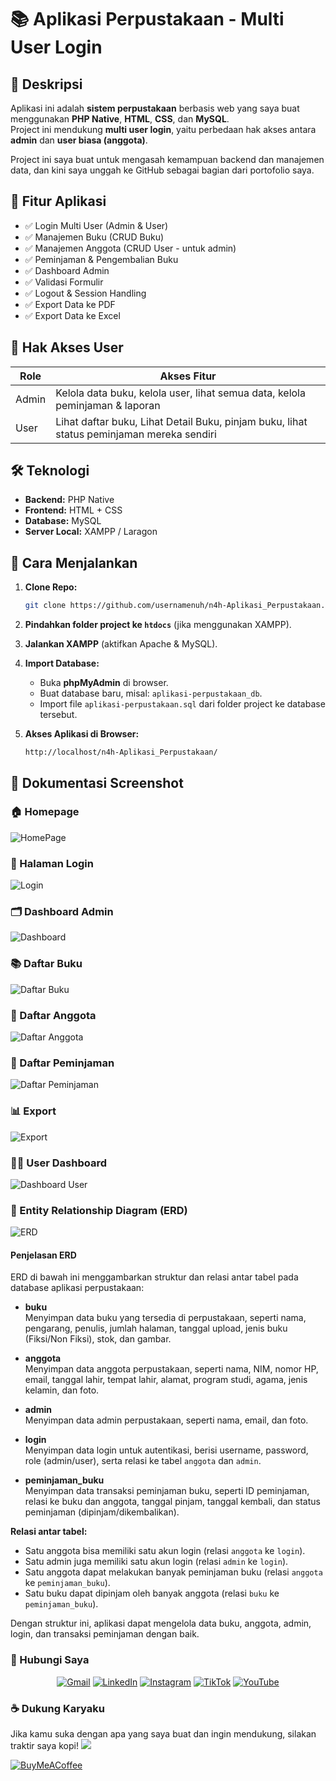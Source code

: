 # 📚 Aplikasi Perpustakaan - Multi User Login

## 📝 Deskripsi

Aplikasi ini adalah **sistem perpustakaan** berbasis web yang saya buat menggunakan **PHP Native**, **HTML**, **CSS**, dan **MySQL**.  
Project ini mendukung **multi user login**, yaitu perbedaan hak akses antara **admin** dan **user biasa (anggota)**.

Project ini saya buat untuk mengasah kemampuan backend dan manajemen data, dan kini saya unggah ke GitHub sebagai bagian dari portofolio saya.

## 🎯 Fitur Aplikasi

- ✅ Login Multi User (Admin & User)
- ✅ Manajemen Buku (CRUD Buku)
- ✅ Manajemen Anggota (CRUD User - untuk admin)
- ✅ Peminjaman & Pengembalian Buku
- ✅ Dashboard Admin
- ✅ Validasi Formulir
- ✅ Logout & Session Handling
- ✅ Export Data ke PDF
- ✅ Export Data ke Excel

## 👥 Hak Akses User

| Role  | Akses Fitur                                                                 |
|-------|------------------------------------------------------------------------------|
| Admin | Kelola data buku, kelola user, lihat semua data, kelola peminjaman & laporan |
| User  | Lihat daftar buku, Lihat Detail Buku, pinjam buku, lihat status peminjaman mereka sendiri       |

## 🛠️ Teknologi

- **Backend:** PHP Native
- **Frontend:** HTML + CSS
- **Database:** MySQL
- **Server Local:** XAMPP / Laragon

## 🚀 Cara Menjalankan

1. **Clone Repo:**
   ```bash
   git clone https://github.com/usernamenuh/n4h-Aplikasi_Perpustakaan.git
   ```
2. **Pindahkan folder project ke `htdocs`** (jika menggunakan XAMPP).

3. **Jalankan XAMPP** (aktifkan Apache & MySQL).

4. **Import Database:**
   - Buka **phpMyAdmin** di browser.
   - Buat database baru, misal: `aplikasi-perpustakaan_db`.
   - Import file `aplikasi-perpustakaan.sql` dari folder project ke database tersebut.

5. **Akses Aplikasi di Browser:**
   ```
   http://localhost/n4h-Aplikasi_Perpustakaan/
   ```

## 📸 Dokumentasi Screenshot

### 🏠 Homepage
![HomePage](Dokumentasi/homepage.png)

### 🔐 Halaman Login
![Login](Dokumentasi/login.png)

### 🗂️ Dashboard Admin
![Dashboard](Dokumentasi/dashboard-admin.png)

### 📚 Daftar Buku
![Daftar Buku](Dokumentasi/daftar-buku.png)

### 👥 Daftar Anggota
![Daftar Anggota](Dokumentasi/daftar-anggota.png)

### 📖 Daftar Peminjaman
![Daftar Peminjaman](Dokumentasi/daftar-peminjaman.png)

### 📊 Export
![Export](Dokumentasi/export.png)

### 🧑‍💻 User Dashboard
![Dashboard User](Dokumentasi/dashboard-user.png)


### 🧭 Entity Relationship Diagram (ERD)
![ERD](Dokumentasi/erd.png)

#### Penjelasan ERD

ERD di bawah ini menggambarkan struktur dan relasi antar tabel pada database aplikasi perpustakaan:

- **buku**  
  Menyimpan data buku yang tersedia di perpustakaan, seperti nama, pengarang, penulis, jumlah halaman, tanggal upload, jenis buku (Fiksi/Non Fiksi), stok, dan gambar.

- **anggota**  
  Menyimpan data anggota perpustakaan, seperti nama, NIM, nomor HP, email, tanggal lahir, tempat lahir, alamat, program studi, agama, jenis kelamin, dan foto.

- **admin**  
  Menyimpan data admin perpustakaan, seperti nama, email, dan foto.

- **login**  
  Menyimpan data login untuk autentikasi, berisi username, password, role (admin/user), serta relasi ke tabel `anggota` dan `admin`.

- **peminjaman_buku**  
  Menyimpan data transaksi peminjaman buku, seperti ID peminjaman, relasi ke buku dan anggota, tanggal pinjam, tanggal kembali, dan status peminjaman (dipinjam/dikembalikan).

**Relasi antar tabel:**
- Satu anggota bisa memiliki satu akun login (relasi `anggota` ke `login`).
- Satu admin juga memiliki satu akun login (relasi `admin` ke `login`).
- Satu anggota dapat melakukan banyak peminjaman buku (relasi `anggota` ke `peminjaman_buku`).
- Satu buku dapat dipinjam oleh banyak anggota (relasi `buku` ke `peminjaman_buku`).

Dengan struktur ini, aplikasi dapat mengelola data buku, anggota, admin, login, dan transaksi peminjaman dengan baik.



### 📱 Hubungi Saya

<p align="center">
  <a href="mailto:muhammadenuh03@gmail.com"><img src="https://img.shields.io/badge/Gmail-D14836?style=for-the-badge&logo=gmail&logoColor=white" alt="Gmail"></a>
  <a href="https://www.linkedin.com/in/muhammadenuh"><img src="https://img.shields.io/badge/LinkedIn-0077B5?style=for-the-badge&logo=linkedin&logoColor=white" alt="LinkedIn"></a>
  <a href="https://www.instagram.com/usernamenuh"><img src="https://img.shields.io/badge/Instagram-E4405F?style=for-the-badge&logo=instagram&logoColor=white" alt="Instagram"></a>
  <a href="https://www.tiktok.com/@mhn4h"><img src="https://img.shields.io/badge/TikTok-000000?style=for-the-badge&logo=tiktok&logoColor=white" alt="TikTok"></a>
  <a href="https://www.youtube.com/@nuh11"><img src="https://img.shields.io/badge/YouTube-FF0000?style=for-the-badge&logo=youtube&logoColor=white" alt="YouTube"></a>
</p>

### ☕ Dukung Karyaku

Jika kamu suka dengan apa yang saya buat dan ingin mendukung, silakan traktir saya kopi!
[![](https://visitcount.itsvg.in/api?id=usernamenuh&icon=0&color=0)](https://visitcount.itsvg.in)

[![BuyMeACoffee](https://img.shields.io/badge/Traktir%20Kopi-ffdd00?style=for-the-badge&logo=buy-me-a-coffee&logoColor=black)](https://buymeacoffee.com/muhammadena)